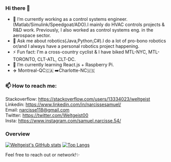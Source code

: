 ### Hi there 👋

- 🔭 I’m currently working as a control systems engineer.(Matlab/Simulink/Speedgoat/ADO).I mainly do HVAC controls projects & R&D work. Previously,  I also worked as control systems eng. in the aerospace sector. 
- 💬 Ask me about robotics(Java,Python,C#).I do a lot of pro-bono robotics or/and I always have a personal robotics project happening.  
- ⚡ Fun fact: I'm a cross-country cyclist & I have biked MTL-NYC, MTL-TORONTO, CLT-ATL, CLT-DC.
- 🌱 I’m currently learning React.js + Raspberry Pi. 
- ✈️ Montreal-QC🇨🇦 ➡️Charlotte-NC🇺🇸


### 📫 How to reach me:
  
Stackoverflow: https://stackoverflow.com/users/13334023/weltgeist<br>
Linkedin: https://www.linkedin.com/in/narcissesamuel/<br>
Email: narcisse118@gmail.com<br>
Twitter: https://twitter.com/Weltgeist00<br>
Insta: https://www.instagram.com/samuel.narcisse.54/

### Overview





[![Weltgeist's GitHub stats](https://github-readme-stats-weltgeists-projects.vercel.app/api?username=Weltgeist&theme=ocean_dark)](https://github.com/Weltgeist/github-readme-stats) [![Top Langs](https://github-readme-stats-weltgeists-projects.vercel.app/api/top-langs/?username=Weltgeist&layout=compact&langs_count=8&theme=ocean_dark)](https://github.com/Weltgeist/github-readme-stats)

Feel free to reach out or network!✨





<!--
**Weltgeist/Weltgeist** is a ✨ _special_ ✨ repository because its `README.md` (this file) appears on your GitHub profile.

Here are some ideas to get you started:

- 🔭 I’m currently working on ...
- 🌱 I’m currently learning ...
- 👯 I’m looking to collaborate on ...
- 🤔 I’m looking for help with ...
- 💬 Ask me about ...
- 📫 How to reach me: ...
- 😄 Pronouns: ...
- ⚡ Fun fact: ...
-->
